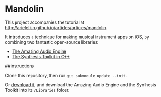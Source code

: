 Mandolin
========

This project accompanies the tutorial at http://arielelkin.github.io/articles/articles/mandolin.

It introduces a technique for making musical instrument apps on iOS, by combining two fantastic open-source libraries: 
 * [The Amazing Audio Engine](http://theamazingaudioengine.com/)
 * [The Synthesis Toolkit in C++](https://ccrma.stanford.edu/software/stk/)

##Instructions

Clone this repository, then run `git submodule update --init`.

Or [download it](https://github.com/arielelkin/Mandolin/archive/master.zip), and download the Amazing Audio Engine and the Synthesis Toolkit into its `/Libraries` folder.  
